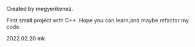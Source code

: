 Created by megyerikenez.

First small project with C++.
Hope you can learn,and maybe refactor my code.

2022.02.20
mk
